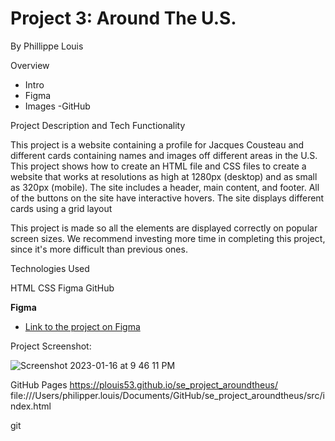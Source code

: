 # Project 3: Around The U.S.

By Phillippe Louis

Overview

- Intro
- Figma
- Images
  -GitHub

Project Description and Tech Functionality

This project is a website containing a profile for Jacques Cousteau and different cards containing names and images off different areas in the U.S. This project shows how to create an HTML file and CSS files to create a website that works at resolutions as high at 1280px (desktop) and as small as 320px (mobile). The site includes a header, main content, and footer. All of the buttons on the site have interactive hovers. The site displays different cards using a grid layout

This project is made so all the elements are displayed correctly on popular screen sizes. We recommend investing more time in completing this project, since it's more difficult than previous ones.

Technologies Used

HTML
CSS
Figma
GitHub

**Figma**

- [Link to the project on Figma](https://www.figma.com/file/ii4xxsJ0ghevUOcssTlHZv/Sprint-3%3A-Around-the-US?node-id=0%3A1)

Project Screenshot:

![Screenshot 2023-01-16 at 9 46 11 PM](https://user-images.githubusercontent.com/117612222/212801482-49e6f755-cb12-420a-9a3f-b95ed521b2af.png)

GitHub Pages
https://plouis53.github.io/se_project_aroundtheus/
file:///Users/philipper.louis/Documents/GitHub/se_project_aroundtheus/src/index.html

git 